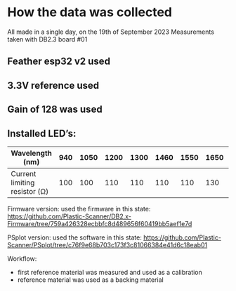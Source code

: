 
# How the data was collected
All made in a single day, on the 19th of September 2023
Measurements taken with DB2.3 board #01

## Feather esp32 v2 used
## 3.3V reference used
## Gain of 128 was used

## Installed LED’s: 
|Wavelength (nm) |940 |1050 |1200 |1300 |1460 |1550 |1650 |1720 |
|---|---|---|---|---|---|---|---|---|
|Current limiting resistor (Ω) |100 |100 |110 |110 |110 |110 |130 |130 |

Firmware version: used the firmware in this state: https://github.com/Plastic-Scanner/DB2.x-Firmware/tree/759a426328ecbbfc8d489656f60419bb5aef1e7d

PSplot version: used the software in this state:
https://github.com/Plastic-Scanner/PSplot/tree/c76f9e68b703c173f3c81066384e41d6c18eab01


Workflow:
- first reference material was measured and used as a calibration
- reference material was used as a backing material
